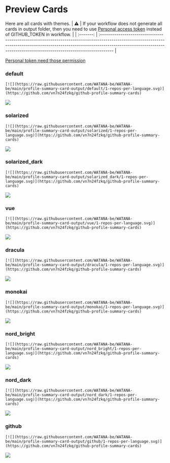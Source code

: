 
# Preview Cards

Here are all cards with themes.
| :warning: | If your workflow does not generate all cards in output folder, then you need to use [Personal access token](https://docs.github.com/en/actions/configuring-and-managing-workflows/creating-and-storing-encrypted-secrets) instead of GITHUB_TOKEN in workflow. |
| :-------: | :------------------------------------------------------------------------------------------------------------------------------------------------------------------------------------------------------------------------------------------------ |

[Personal token need those permission](https://github.com/vn7n24fzkq/github-profile-summary-cards/wiki/Personal-access-token-permissions)


### default


```
[![](https://raw.githubusercontent.com/WATANA-be/WATANA-be/main/profile-summary-card-output/default/1-repos-per-language.svg)](https://github.com/vn7n24fzkq/github-profile-summary-cards)
```
![](https://raw.githubusercontent.com/WATANA-be/WATANA-be/main/profile-summary-card-output/default/1-repos-per-language.svg)


### solarized


```
[![](https://raw.githubusercontent.com/WATANA-be/WATANA-be/main/profile-summary-card-output/solarized/1-repos-per-language.svg)](https://github.com/vn7n24fzkq/github-profile-summary-cards)
```
![](https://raw.githubusercontent.com/WATANA-be/WATANA-be/main/profile-summary-card-output/solarized/1-repos-per-language.svg)


### solarized_dark


```
[![](https://raw.githubusercontent.com/WATANA-be/WATANA-be/main/profile-summary-card-output/solarized_dark/1-repos-per-language.svg)](https://github.com/vn7n24fzkq/github-profile-summary-cards)
```
![](https://raw.githubusercontent.com/WATANA-be/WATANA-be/main/profile-summary-card-output/solarized_dark/1-repos-per-language.svg)


### vue


```
[![](https://raw.githubusercontent.com/WATANA-be/WATANA-be/main/profile-summary-card-output/vue/1-repos-per-language.svg)](https://github.com/vn7n24fzkq/github-profile-summary-cards)
```
![](https://raw.githubusercontent.com/WATANA-be/WATANA-be/main/profile-summary-card-output/vue/1-repos-per-language.svg)


### dracula


```
[![](https://raw.githubusercontent.com/WATANA-be/WATANA-be/main/profile-summary-card-output/dracula/1-repos-per-language.svg)](https://github.com/vn7n24fzkq/github-profile-summary-cards)
```
![](https://raw.githubusercontent.com/WATANA-be/WATANA-be/main/profile-summary-card-output/dracula/1-repos-per-language.svg)


### monokai


```
[![](https://raw.githubusercontent.com/WATANA-be/WATANA-be/main/profile-summary-card-output/monokai/1-repos-per-language.svg)](https://github.com/vn7n24fzkq/github-profile-summary-cards)
```
![](https://raw.githubusercontent.com/WATANA-be/WATANA-be/main/profile-summary-card-output/monokai/1-repos-per-language.svg)


### nord_bright


```
[![](https://raw.githubusercontent.com/WATANA-be/WATANA-be/main/profile-summary-card-output/nord_bright/1-repos-per-language.svg)](https://github.com/vn7n24fzkq/github-profile-summary-cards)
```
![](https://raw.githubusercontent.com/WATANA-be/WATANA-be/main/profile-summary-card-output/nord_bright/1-repos-per-language.svg)


### nord_dark


```
[![](https://raw.githubusercontent.com/WATANA-be/WATANA-be/main/profile-summary-card-output/nord_dark/1-repos-per-language.svg)](https://github.com/vn7n24fzkq/github-profile-summary-cards)
```
![](https://raw.githubusercontent.com/WATANA-be/WATANA-be/main/profile-summary-card-output/nord_dark/1-repos-per-language.svg)


### github


```
[![](https://raw.githubusercontent.com/WATANA-be/WATANA-be/main/profile-summary-card-output/github/1-repos-per-language.svg)](https://github.com/vn7n24fzkq/github-profile-summary-cards)
```
![](https://raw.githubusercontent.com/WATANA-be/WATANA-be/main/profile-summary-card-output/github/1-repos-per-language.svg)

